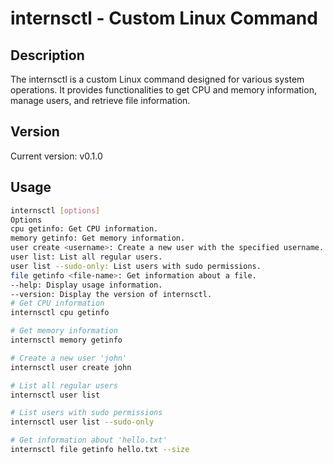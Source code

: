 # internsctl - Custom Linux Command

## Description

The internsctl is a custom Linux command designed for various system operations. It provides functionalities to get CPU and memory information, manage users, and retrieve file information.

## Version

Current version: v0.1.0

## Usage

```bash
internsctl [options]
Options
cpu getinfo: Get CPU information.
memory getinfo: Get memory information.
user create <username>: Create a new user with the specified username.
user list: List all regular users.
user list --sudo-only: List users with sudo permissions.
file getinfo <file-name>: Get information about a file.
--help: Display usage information.
--version: Display the version of internsctl.
# Get CPU information
internsctl cpu getinfo

# Get memory information
internsctl memory getinfo

# Create a new user 'john'
internsctl user create john

# List all regular users
internsctl user list

# List users with sudo permissions
internsctl user list --sudo-only

# Get information about 'hello.txt'
internsctl file getinfo hello.txt --size
